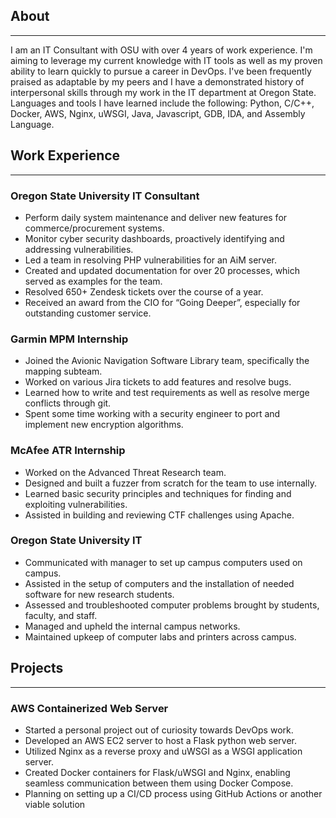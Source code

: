 ## About
---
<p id="main-content">
I am an IT Consultant with OSU with over 4 years of work experience. I'm aiming to leverage my current knowledge with IT tools as well as my proven ability to learn quickly to pursue a career in DevOps. I've been frequently praised as
adaptable by my peers and I have a demonstrated history of interpersonal skills through my work in the IT department at Oregon State. Languages and tools I have learned include the following: Python, C/C++, Docker, AWS, Nginx, uWSGI, Java, Javascript, GDB, IDA, and Assembly Language.</p>

## Work Experience
---
### Oregon State University IT Consultant
<ul id="main-content">
  <li>Perform daily system maintenance and deliver new features for commerce/procurement systems.</li>
  <li>Monitor cyber security dashboards, proactively identifying and addressing vulnerabilities.</li>
  <li>Led a team in resolving PHP vulnerabilities for an AiM server.</li>
  <li>Created and updated documentation for over 20 processes, which served as examples for the team.</li>
  <li>Resolved 650+ Zendesk tickets over the course of a year.</li>
  <li>Received an award from the CIO for “Going Deeper”, especially for outstanding customer service.</li>

</ul>

### Garmin MPM Internship
<ul id="main-content">
  <li>Joined the Avionic Navigation Software Library team, specifically the mapping subteam.</li>
  <li>Worked on various Jira tickets to add features and resolve bugs.</li>
  <li>Learned how to write and test requirements as well as resolve merge conflicts through git.</li>
  <li>Spent some time working with a security engineer to port and implement new encryption algorithms.</li>
</ul>

### McAfee ATR Internship
<ul id="main-content">
  <li>Worked on the Advanced Threat Research team.</li>
  <li>Designed and built a fuzzer from scratch for the team to use internally.</li>
  <li>Learned basic security principles and techniques for finding and exploiting vulnerabilities.</li>
  <li>Assisted in building and reviewing CTF challenges using Apache.</li>
</ul>

### Oregon State University IT
<ul id="main-content">
  <li>Communicated with manager to set up campus computers used on campus.</li>
  <li>Assisted in the setup of computers and the installation of needed software for new research students.</li>
  <li>Assessed and troubleshooted computer problems brought by students, faculty, and staff.</li>
  <li>Managed and upheld the internal campus networks.</li>
  <li>Maintained upkeep of computer labs and printers across campus.</li>
</ul>

## Projects
---
### AWS Containerized Web Server
<ul id="main-content">
  <li>Started a personal project out of curiosity towards DevOps work.</li>
  <li>Developed an AWS EC2 server to host a Flask python web server.</li>
  <li>Utilized Nginx as a reverse proxy and uWSGI as a WSGI application server.</li>
  <li>Created Docker containers for Flask/uWSGI and Nginx, enabling seamless communication between them using Docker Compose.</li>
  <li>Planning on setting up a CI/CD process using GitHub Actions or another viable solution</li>

</ul>
